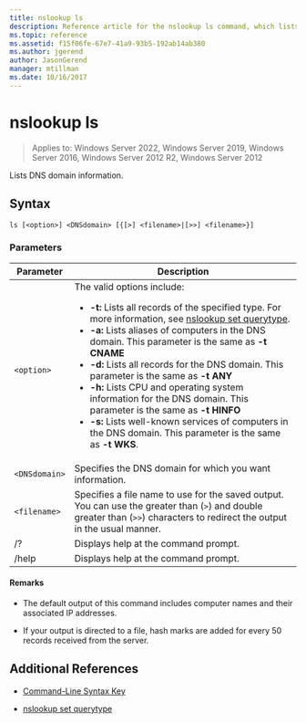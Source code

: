 ```yaml
---
title: nslookup ls
description: Reference article for the nslookup ls command, which lists DNS domain information.
ms.topic: reference
ms.assetid: f15f06fe-67e7-41a9-93b5-192ab14ab380
ms.author: jgerend
author: JasonGerend
manager: mtillman
ms.date: 10/16/2017
---
```


# nslookup ls

>Applies to: Windows Server 2022, Windows Server 2019, Windows Server 2016, Windows Server 2012 R2, Windows Server 2012

Lists DNS domain information.

## Syntax

```
ls [<option>] <DNSdomain> [{[>] <filename>|[>>] <filename>}]
```

### Parameters

| Parameter | Description |
| --------- | ----------- |
| `<option>` | The valid options include:<ul><li>**-t:** Lists all records of the specified type. For more information, see [nslookup set querytype](nslookup-set-querytype.md).</li><li>**-a:** Lists aliases of computers in the DNS domain. This parameter is the same as **-t CNAME**</li><li>**-d:** Lists all records for the DNS domain. This parameter is the same as **-t ANY**</li><li>**-h:** Lists CPU and operating system information for the DNS domain. This parameter is the same as **-t HINFO**</li><li>**-s:** Lists well-known services of computers in the DNS domain. This parameter is the same as **-t WKS**. |
| `<DNSdomain>` | Specifies the DNS domain for which you want information. |
| `<filename>` | Specifies a file name to use for the saved output. You can use the greater than (`>`) and double greater than (`>>`) characters to redirect the output in the usual manner. |
| /? | Displays help at the command prompt. |
| /help | Displays help at the command prompt. |

#### Remarks

- The default output of this command includes computer names and their associated IP addresses.

- If your output is directed to a file, hash marks are added for every 50 records received from the server.

## Additional References

- [Command-Line Syntax Key](command-line-syntax-key.md)

- [nslookup set querytype](nslookup-set-querytype.md)
